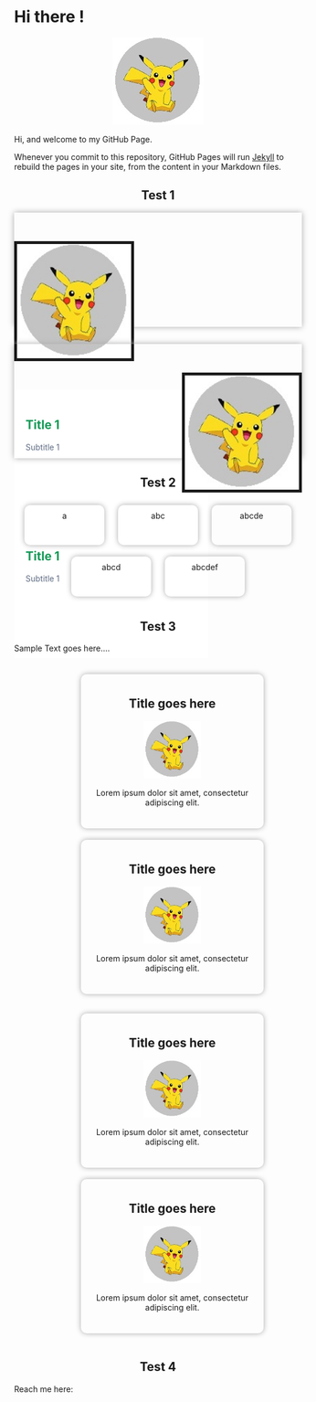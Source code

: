 # Hi there !

<p align="center">
  <img src="https://raw.githubusercontent.com/jamiejonna28/jamiejonna28.github.io/main/hi.jpg" />
</p>

Hi, and welcome to my GitHub Page.

Whenever you commit to this repository, GitHub Pages will run [Jekyll](https://jekyllrb.com/) to rebuild the pages in your site, from the content in your Markdown files.

<center><h2>Test 1</h2></center>
<div class = "ediv">
  <img src = "https://raw.githubusercontent.com/jamiejonna28/jamiejonna28.github.io/main/hi.jpg" class = "pic">
  <div class = "textdiv">
    <h2 class = "title"> Title 1</h2>
    <p class = "subtitle"> Subtitle 1 </p>
  </div>
</div>

<div class = "ediv">
  <img src = "https://raw.githubusercontent.com/jamiejonna28/jamiejonna28.github.io/main/hi.jpg" class = "pic2">
  <div class = "textdiv">
    <h2 class = "title"> Title 1</h2>
    <p class = "subtitle"> Subtitle 1 </p>
  </div>
</div>

<center><h2> Test 2</h2></center>
<p></p>
<div id = "wrapper">
  <div id = "one" class = "box">a</div>
  <div id = "two" class = "box">abc</div>
  <div id = "three" class = "box">abcde</div>
  <div id = "four" class = "box">abcd</div>
  <div id = "five" class = "box">abcdef</div>
</div>
<p></p>
<center><h2> Test 3</h2></center>
Sample Text goes here....
<br/><br/>
<div id = "wrapper">
  <div class = "box2">
    <h2>Title goes here</h2>
    <p></p>
    <img src = "https://raw.githubusercontent.com/jamiejonna28/jamiejonna28.github.io/main/hi.jpg" width = "100px" height = "100px">
    <p></p>
    Lorem ipsum dolor sit amet, consectetur adipiscing elit.
  </div>
  <div class = "box2">
    <h2>Title goes here</h2>
    <p></p>
    <img src = "https://raw.githubusercontent.com/jamiejonna28/jamiejonna28.github.io/main/hi.jpg" width = "100px" height = "100px">
    <p></p>
    Lorem ipsum dolor sit amet, consectetur adipiscing elit.
  </div>
</div>

<p></p>

<div id = "wrapper">
  <div class = "box2">
    <h2>Title goes here</h2>
    <p></p>
    <img src = "https://raw.githubusercontent.com/jamiejonna28/jamiejonna28.github.io/main/hi.jpg" width = "100px" height = "100px">
    <p></p>
    Lorem ipsum dolor sit amet, consectetur adipiscing elit.
  </div>
  <div class = "box2">
    <h2>Title goes here</h2>
    <p></p>
    <img src = "https://raw.githubusercontent.com/jamiejonna28/jamiejonna28.github.io/main/hi.jpg" width = "100px" height = "100px">
    <p></p>
    Lorem ipsum dolor sit amet, consectetur adipiscing elit.
  </div>
</div>

<br/>
<center><h2> Test 4</h2></center>
Reach me here: 

<style>
  .ediv
  {
    width: 100%;
    height: 200px;
    box-shadow: 0px 0px 10px #A9A9A9;
    float: right;
    margin-bottom: 30px;
  }
               
 .pic
  {
    width: 200px;
    height: 200px;
    border: 5px solid;
    float: left;
    margin: 50px 0px;
  }
  
 .pic2
  {
    width: 200px;
    height: 200px;
    border: 5px solid;
    float: right;
    margin: 50px 0px;
  }
  
 .textdiv
 {
   background-color: white;
   float: left;
   width: 300px;
   padding: 20px;
   height: 200px;
 }
  
 .title
 {
   color: #159957;
 }
  
 .subtitle
 {
   color: #606c83;
 }
  
 #wrapper
 {
   text-align: center;
 }
 
 .box
 {
   width: 120px;
   height: 50px;
   display: inline-block;
   box-shadow: 0px 0px 10px #A9A9A9;
   margin: 10px;
   border-radius: 10px;
   padding: 10px;
 }

 .box2
 {
   width: 300px;
   height: 250px;
   display: inline-block;
   box-shadow: 0px 0px 10px #A9A9A9;
   margin-left: 50px;
   margin-top: 20px;
   border-radius: 10px;
   padding: 10px;
 }
  
 .box2:hover
 {
   box-shadow: 0px 0px 10px black;
 }
</style>
